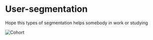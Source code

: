 # User-segmentation

Hope this types of segmentation helps somebody in work or studying

![Cohort](https://user-images.githubusercontent.com/123241592/222410598-2cbca7c0-60ea-4f9a-a897-810a7e33e90f.png)
